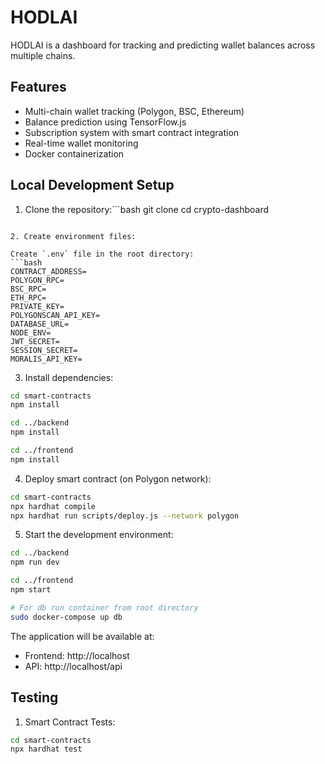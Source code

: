 # HODLAI

HODLAI is a dashboard for tracking and predicting wallet balances across multiple chains.

## Features

- Multi-chain wallet tracking (Polygon, BSC, Ethereum)
- Balance prediction using TensorFlow.js
- Subscription system with smart contract integration
- Real-time wallet monitoring
- Docker containerization

## Local Development Setup

1. Clone the repository:```bash
git clone <repository-url>
cd crypto-dashboard
```

2. Create environment files:

Create `.env` file in the root directory:
```bash
CONTRACT_ADDRESS=
POLYGON_RPC=
BSC_RPC=
ETH_RPC=
PRIVATE_KEY=
POLYGONSCAN_API_KEY=
DATABASE_URL=
NODE_ENV=
JWT_SECRET=
SESSION_SECRET=
MORALIS_API_KEY=
```

3. Install dependencies:
```bash
cd smart-contracts
npm install

cd ../backend
npm install

cd ../frontend
npm install
```

4. Deploy smart contract (on Polygon network):
```bash
cd smart-contracts
npx hardhat compile
npx hardhat run scripts/deploy.js --network polygon
```

5. Start the development environment:
```bash
cd ../backend
npm run dev

cd ../frontend
npm start

# For db run container from root directory
sudo docker-compose up db
```

The application will be available at:
- Frontend: http://localhost
- API: http://localhost/api

## Testing

1. Smart Contract Tests:
```bash
cd smart-contracts
npx hardhat test
```
